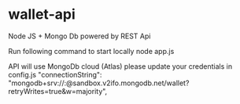 # wallet-api
Node JS + Mongo Db powered by REST Api

Run following command to start locally 
node app.js 


API will use MongoDb cloud (Atlas) 
please update your credentials in config.js
 "connectionString":  "mongodb+srv://<atlasusername>:<atlaspass>@sandbox.v2ifo.mongodb.net/wallet?retryWrites=true&w=majority",
